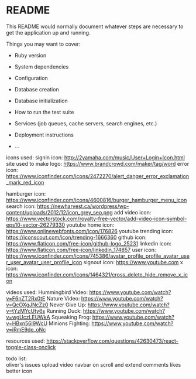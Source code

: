 # README

This README would normally document whatever steps are necessary to get the
application up and running.

Things you may want to cover:

* Ruby version

* System dependencies

* Configuration

* Database creation

* Database initialization

* How to run the test suite

* Services (job queues, cache servers, search engines, etc.)

* Deployment instructions

* ...

icons used:
  signin icon: http://2yamaha.com/music/User+Login+Icon.html
  site used to make logo: https://www.brandcrowd.com/maker/tag/word
  error icon: https://www.iconfinder.com/icons/2472270/alert_danger_error_exclamation_mark_red_icon

  hamburger icon: https://www.iconfinder.com/icons/4600816/burger_hamburger_menu_icon
  search icon: https://newharvest.ca/wordpress/wp-content/uploads/2012/12/icon_grey_seo.png
  add video icon: https://www.vectorstock.com/royalty-free-vector/add-video-icon-symbol-eps10-vector-26279330
  youtube home icon: https://www.onlinewebfonts.com/icon/176826
  youtube trending icon: https://iconscout.com/icon/trending-1666360
  github icon: https://www.flaticon.com/free-icon/github-logo_25231
  linkedin icon: https://www.flaticon.com/free-icon/linkedin_174857
  user icon: https://www.iconfinder.com/icons/745386/avatar_profile_profile_avatar_user_user_avatar_user_profile_icon
  signout icon: https://www.youtube.com
  x icon: https://www.iconfinder.com/icons/1464321/cross_delete_hide_remove_x_icon
  

videos used:
    Hummingbird Video: https://www.youtube.com/watch?v=F6nZT2Rx0tE
    Nature Video: https://www.youtube.com/watch?v=QcOXgJNcZz0
    Never Give Up: https://www.youtube.com/watch?v=tYzMYcUty6s
    Running Duck: https://www.youtube.com/watch?v=wgUczLEUWkA
    Squeaking Frog: https://www.youtube.com/watch?v=HBxn56l9WcU
    Minions Fighting: https://www.youtube.com/watch?v=iRmE9de_oNc

resources used:
  https://stackoverflow.com/questions/42630473/react-toggle-class-onclick

todo list:  
  oliver's issues
  upload video
  navbar on scroll and extend 
  comments
  likes
  better icon